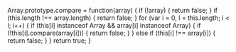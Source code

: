 <!-- 貼到  -->

Array.prototype.compare = function(array) {
  if (!array) {
    return false;
  }
  if (this.length !== array.length) {
    return false;
  }
  for (var i = 0, l = this.length; i < l; i++) {
    if (this[i] instanceof Array && array[i] instanceof Array) {
      if (!this[i].compare(array[i])) {
        return false;
      }
    }
    else if (this[i] !== array[i]) {
      return false;
    }
  }
  return true;
}


